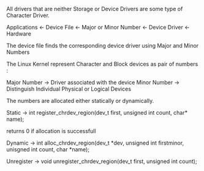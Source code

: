 All drivers that are neither Storage or Device Drivers are some type of Character Driver.

Applications <- Device File <- Major or Minor Number <- Device Driver <- Hardware

The device file finds the corresponding device driver using Major and Minor Numbers

The Linux Kernel represent Character and Block devices as pair of numbers <major>:<minor>

Major Number -> Driver associated with the device
Minor Number -> Distinguish Individual Physical or Logical Devices

The numbers are allocated either statically or dynamically.

Static -> int register_chrdev_region(dev_t first, unsigned int count, char* name);

returns 0 if allocation is successfull

Dynamic -> int alloc_chrdev_region(dev_t *dev, unsigned int firstminor, unisgned int count, char *name);

Unregister -> void unregister_chrdev_region(dev_t first, unsigned int count);


